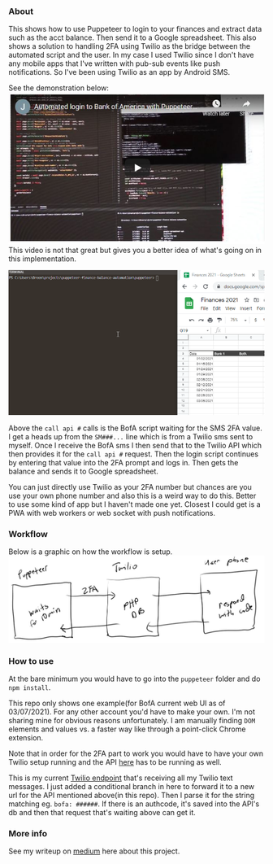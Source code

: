 ### About
This shows how to use Puppeteer to login to your finances and extract data such as the acct balance. Then send it to a Google spreadsheet. This also shows a solution to handling 2FA using Twilio as the bridge between the automated script and the user. In my case I used Twilio since I don't have any mobile apps that I've written with pub-sub events like push notifications. So I've been using Twilio as an app by Android SMS.

See the demonstration below:
[![youtube video thumb](./yt-thumb.JPG)](https://www.youtube.com/watch?v=NDXLrB7KgkQ)
This video is not that great but gives you a better idea of what's going on in this implementation.

![demo showing Puppeteer working](./demo.gif)

Above the `call api #` calls is the BofA script waiting for the SMS 2FA value. I get a heads up from the `SM###...` line which is from a Twilio sms sent to myself. Once I receive the BofA sms I then send that to the Twilio API which then provides it for the `call api #` request. Then the login script continues by entering that value into the 2FA prompt and logs in. Then gets the balance and sends it to Google spreadsheet.

You can just directly use Twilio as your 2FA number but chances are you use your own phone number and also this is a weird way to do this. Better to use some kind of app but I haven't made one yet. Closest I could get is a PWA with web workers or web socket with push notifications.

### Workflow
Below is a graphic on how the workflow is setup.
![workflow](./login-auth-bridge.JPG)

### How to use
At the bare minimum you would have to go into the `puppeteer` folder and do `npm install`.

This repo only shows one example(for BofA current web UI as of 03/07/2021). For any other account you'd have to make your own. I'm not sharing mine for obvious reasons unfortunately. I am manually finding `DOM` elements and values vs. a faster way like through a point-click Chrome extension.

Note that in order for the 2FA part to work you would have to have your own Twilio setup running and the API [here](https://github.com/jdc-cunningham/puppeteer-finance-balance-automation/blob/master/twilio-2fa-api/index.js#L108) has to be running as well.

This is my current [Twilio endpoint](https://github.com/jdc-cunningham/twilio-php-custom-sms/blob/master/index.php#L18) that's receiving all my Twilio text messages. I just added a conditional branch in here to forward it to a new url for the API mentioned above(in this repo). Then I parse it for the string matching eg. `bofa: ######`. If there is an authcode, it's saved into the API's db and then that request that's waiting above can get it.

### More info

See my writeup on [medium](https://jdc-cunningham.medium.com/automating-my-finances-with-puppeteer-47bf2563fec0) here about this project.
